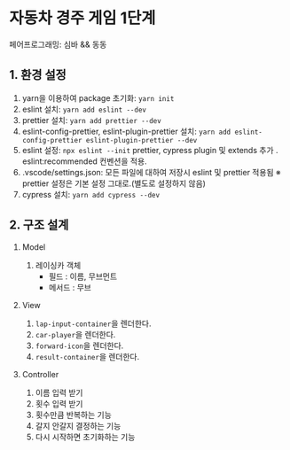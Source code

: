 # 자동차 경주 게임 1단계
페어프로그래밍: 심바 && 동동

## 1. 환경 설정
1. yarn을 이용하여 package 초기화: `yarn init`
2. eslint 설치: `yarn add eslint --dev`
3. prettier 설치: `yarn add prettier --dev`
4. eslint-config-prettier, eslint-plugin-prettier 설치: `yarn add eslint-config-prettier eslint-plugin-prettier --dev`
5. eslint 설정: `npx eslint --init`  prettier, cypress plugin 및 extends 추가 . eslint:recommended 컨벤션을 적용. 
6. .vscode/settings.json: 모든 파일에 대하여 저장시 eslint 및 prettier 적용됨
   ※ prettier 설정은 기본 설정 그대로.(별도로 설정하지 않음)
7. cypress 설치: `yarn add cypress --dev`

## 2. 구조 설계
1. Model
   1. 레이싱카 객체
      - 필드 : 이름, 무브먼트
      - 메서드 : 무브

2. View
   1. `lap-input-container`을 렌더한다.
   2. `car-player`을 렌더한다.
   3. `forward-icon`을 렌더한다.
   4. `result-container`을 렌더한다.

3. Controller
   1. 이름 입력 받기
   2. 횟수 입력 받기
   3. 횟수만큼 반복하는 기능
   4. 갈지 안갈지 결정하는 기능
   5. 다시 시작하면 초기화하는 기능

